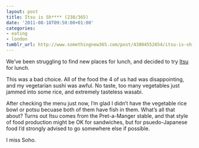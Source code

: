 ```yaml
---
layout: post
title: Itsu is Sh**** (230/365)
date: '2011-08-18T09:50:00+01:00'
categories:
- eating
- london
tumblr_url: http://www.somethingnew365.com/post/43804552654/itsu-is-sh-230365
---
```

We’ve been struggling to find new places for lunch, and decided to try [Itsu](http://www.itsu.com/) for lunch.

This was a bad choice. All of the food the 4 of us had was disappointing, and my vegetarian sushi was awful. No taste, too many vegetables just jammed into some rice, and extremely tasteless wasabi.

After checking the menu just now, I’m glad I didn’t have the vegetable rice bowl or potsu becuase both of them have fish in them. What’s all that about?
Turns out Itsu comes from the Pret-a-Manger stable, and that style of food production might be OK for sandwiches, but for psuedo-Japanese food I’d strongly advised to go somewhere else if possible.

I miss Soho.
